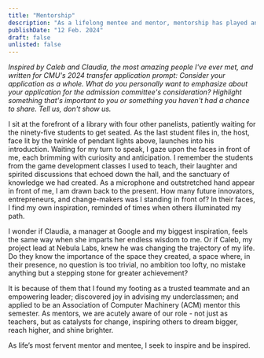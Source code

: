 ```yaml
---
title: "Mentorship"
description: "As a lifelong mentee and mentor, mentorship has played and continues to play an extremely important role in my life."
publishDate: "12 Feb. 2024"
draft: false
unlisted: false
---
```


_Inspired by Caleb and Claudia, the most amazing people I've ever met, and written for CMU's 2024 transfer application prompt: Consider your application as a whole. What do you personally want to emphasize about your application for the admission committee's consideration? Highlight something that's important to you or something you haven't had a chance to share. Tell us, don't show us._

I sit at the forefront of a library with four other panelists, patiently waiting for the ninety-five students to get seated. As the last student files in, the host, face lit by the twinkle of pendant lights above, launches into his introduction. Waiting for my turn to speak, I gaze upon the faces in front of me, each brimming with curiosity and anticipation. I remember the students from the game development classes I used to teach, their laughter and spirited discussions that echoed down the hall, and the sanctuary of knowledge we had created. As a microphone and outstretched hand appear in front of me, I am drawn back to the present. How many future innovators, entrepreneurs, and change-makers was I standing in front of? In their faces, I find my own inspiration, reminded of times when others illuminated my path.

I wonder if Claudia, a manager at Google and my biggest inspiration, feels the same way when she imparts her endless wisdom to me. Or if Caleb, my project lead at Nebula Labs, knew he was changing the trajectory of my life. Do they know the importance of the space they created, a space where, in their presence, no question is too trivial, no ambition too lofty, no mistake anything but a stepping stone for greater achievement?

It is because of them that I found my footing as a trusted teammate and an empowering leader; discovered joy in advising my underclassmen; and applied to be an Association of Computer Machinery (ACM) mentor this semester. As mentors, we are acutely aware of our role - not just as teachers, but as catalysts for change, inspiring others to dream bigger, reach higher, and shine brighter.

As life’s most fervent mentor and mentee, I seek to inspire and be inspired.
